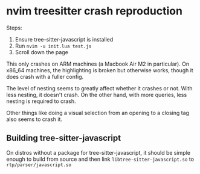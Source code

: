 # nvim treesitter crash reproduction

Steps:

1. Ensure tree-sitter-javascript is installed
2. Run `nvim -u init.lua test.js`
3. Scroll down the page

This only crashes on ARM machines (a Macbook Air M2 in particular). On x86_64
machines, the highlighting is broken but otherwise works, though it does crash
with a fuller config.

The level of nesting seems to greatly affect whether it crashes or not. With
less nesting, it doesn't crash. On the other hand, with more queries, less
nesting is required to crash.

Other things like doing a visual selection from an opening to a closing tag also
seems to crash it.

## Building tree-sitter-javascript

On distros without a package for tree-sitter-javascript, it should be simple
enough to build from source and then link `libtree-sitter-javascript.so` to
`rtp/parser/javascript.so`
